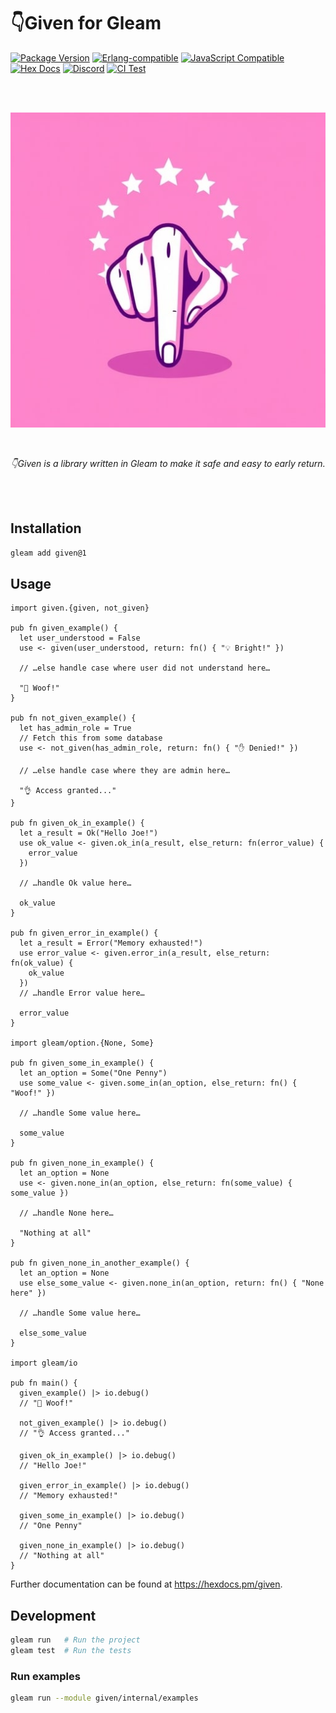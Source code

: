 # 👇Given for Gleam

[![Package <a href="https://github.com/inoas/gleam-given/releases"><img src="https://img.shields.io/github/release/inoas/gleam-given" alt="GitHub release"></a> Version](https://img.shields.io/hexpm/v/given)](https://hex.pm/packages/given)
[![Erlang-compatible](https://img.shields.io/badge/target-erlang-b83998)](https://www.erlang.org/)
[![JavaScript Compatible](https://img.shields.io/badge/target-javascript-f3e155)](https://en.wikipedia.org/wiki/JavaScript)
[![Hex Docs](https://img.shields.io/badge/hex-docs-ffaff3)](https://hexdocs.pm/given/)
[![Discord](https://img.shields.io/discord/768594524158427167?label=discord%20chat&amp;color=5865F2)](https://discord.gg/Fm8Pwmy)
[![CI Test](https://github.com/inoas/gleam-given/actions/workflows/test.yml/badge.svg?branch=main&amp;event=push)](https://github.com/inoas/gleam-given/actions/workflows/test.yml)

<br>
<br>

<p align="center">
  <img src="https://raw.githubusercontent.com/inoas/gleam-given/main/given-logo.png" alt="Given Logo" style="max-height: 33vh; width: auto; height: auto" width="480" height="480"/>
</p>

<br>

<p align="center">
  <i>
    👇Given is a library written in Gleam to make it safe and easy to early return.
  </i>
</p>

<br>
<br>

## Installation

```sh
gleam add given@1
```

## Usage

```gleam
import given.{given, not_given}

pub fn given_example() {
  let user_understood = False
  use <- given(user_understood, return: fn() { "💡 Bright!" })

  // …else handle case where user did not understand here…

  "🤯 Woof!"
}

pub fn not_given_example() {
  let has_admin_role = True
  // Fetch this from some database
  use <- not_given(has_admin_role, return: fn() { "✋ Denied!" })

  // …else handle case where they are admin here…

  "👌 Access granted..."
}

pub fn given_ok_in_example() {
  let a_result = Ok("Hello Joe!")
  use ok_value <- given.ok_in(a_result, else_return: fn(error_value) {
    error_value
  })

  // …handle Ok value here…

  ok_value
}

pub fn given_error_in_example() {
  let a_result = Error("Memory exhausted!")
  use error_value <- given.error_in(a_result, else_return: fn(ok_value) {
    ok_value
  })
  // …handle Error value here…

  error_value
}

import gleam/option.{None, Some}

pub fn given_some_in_example() {
  let an_option = Some("One Penny")
  use some_value <- given.some_in(an_option, else_return: fn() { "Woof!" })

  // …handle Some value here…

  some_value
}

pub fn given_none_in_example() {
  let an_option = None
  use <- given.none_in(an_option, else_return: fn(some_value) { some_value })

  // …handle None here…

  "Nothing at all"
}

pub fn given_none_in_another_example() {
  let an_option = None
  use else_some_value <- given.none_in(an_option, return: fn() { "None here" })

  // …handle Some value here…

  else_some_value
}

import gleam/io

pub fn main() {
  given_example() |> io.debug()
  // "🤯 Woof!"

  not_given_example() |> io.debug()
  // "👌 Access granted..."

  given_ok_in_example() |> io.debug()
  // "Hello Joe!"

  given_error_in_example() |> io.debug()
  // "Memory exhausted!"

  given_some_in_example() |> io.debug()
  // "One Penny"

  given_none_in_example() |> io.debug()
  // "Nothing at all"
}
```

Further documentation can be found at <https://hexdocs.pm/given>.

## Development

```sh
gleam run   # Run the project
gleam test  # Run the tests
```

### Run examples

```sh
gleam run --module given/internal/examples
```
